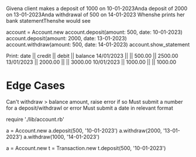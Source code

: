 Givena client makes a deposit of 1000 on 10-01-2023Anda deposit of 2000 on 13-01-2023Anda withdrawal of 500 on 14-01-2023
Whenshe prints her bank statementThenshe would see

account = Account.new
account.deposit(amount: 500, date: 10-01-2023)
account.deposit(amount: 2000, date: 13-01-2023)
account.withdraw(amount: 500, date: 14-01-2023)
account.show_statement

Print:
date || credit || debit || balance
14/01/2023 || || 500.00 || 2500.00
13/01/2023 || 2000.00 || || 3000.00
10/01/2023 || 1000.00 || || 1000.00

# Edge Cases

Can't withdraw > balance amount, raise error if so
Must submit a number for a deposit/withdrawl or error
Must submit a date in relevant format

require './lib/account.rb'

a = Account.new
a.deposit(500, '10-01-2023')
a.withdraw(2000, '13-01-2023')
a.withdraw(1000, '14-01-2023')

a = Account.new
t = Transaction.new
t.deposit(500, '10-01-2023')
